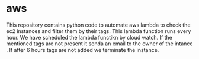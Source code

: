 # aws
This repository contains python code to automate aws lambda to check the ec2 instances and filter them by their tags.
This lambda function runs every hour.
We have scheduled the lambda functikn by cloud watch.
If the mentioned tags are not present it senda an email to the owner of the intance .
If after 6 hours tags are not added we terminate the instance. 
